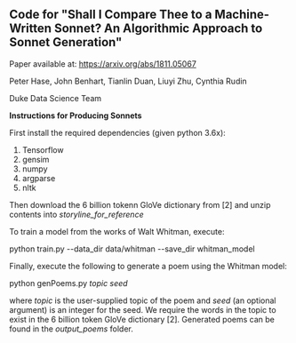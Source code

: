 ## Code for "Shall I Compare Thee to a Machine-Written Sonnet? An Algorithmic Approach to Sonnet Generation"

Paper available at: https://arxiv.org/abs/1811.05067

Peter Hase, John Benhart, Tianlin Duan, Liuyi Zhu, Cynthia Rudin

Duke Data Science Team

**Instructions for Producing Sonnets** 

First install the required dependencies (given python 3.6x):

1) Tensorflow	
2) gensim	
3) numpy	
4) argparse	
5) nltk

Then download the 6 billion tokenn GloVe dictionary from [2] and unzip contents into *storyline_for_reference*

To train a model from the works of Walt Whitman, execute:

python train.py --data_dir data/whitman --save_dir whitman_model

Finally, execute the following to generate a poem using the Whitman model:

python genPoems.py *topic seed*

where *topic* is the user-supplied topic of the poem and *seed* (an optional argument) is an integer for the seed. We require the words in the topic to exist in the 6 billion token GloVe dictionary [2]. Generated poems can be found in the *output_poems* folder. 

